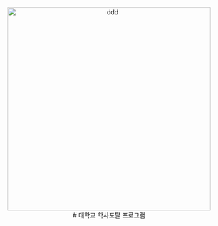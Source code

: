 <div align=center><img width="456" alt="ddd" src="https://user-images.githubusercontent.com/113576529/235598708-beea7ea3-74d4-4d48-8578-baae60109df3.PNG">
</div>

<div align=center># 대학교 학사포탈 프로그램 </div>

